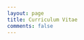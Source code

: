 ```yaml
---
layout: page
title: Curriculum Vitae
comments: false
---
```


<!--- <iframe src="https://docs.google.com/file/d/0B6ZI2hKzy3wXcEg3UmNlbVpMZEU/preview" width="100%" height="970"></iframe> -->
